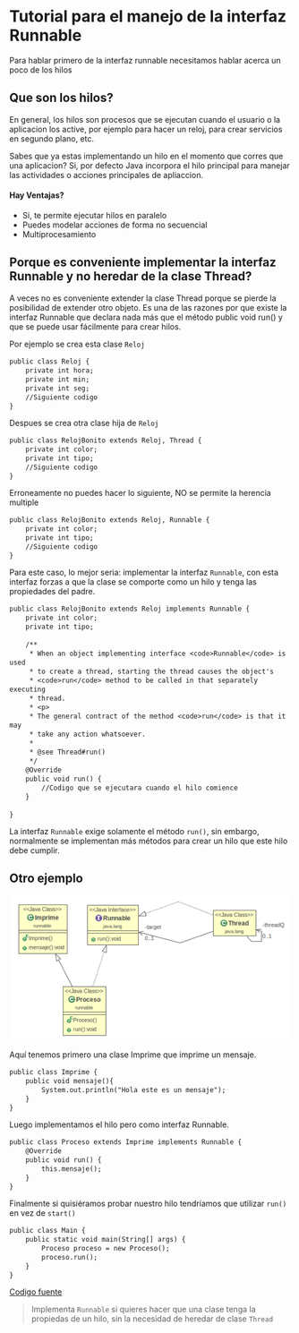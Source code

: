 # Tutorial para el manejo de la interfaz Runnable

Para hablar primero de la interfaz runnable necesitamos hablar acerca un
poco de los hilos

## Que son los hilos?
En general, los hilos son procesos que se ejecutan cuando el usuario o
la aplicacion los active, por ejemplo para hacer un reloj, para crear
servicios en segundo plano, etc.

Sabes que ya estas implementando un hilo en el momento que corres que
una aplicacion? Si, por defecto Java incorpora el hilo principal para
manejar las actividades o acciones principales de apliaccion.

#### Hay Ventajas?
- Si, te permite ejecutar hilos en paralelo
- Puedes modelar acciones de forma no secuencial
- Multiprocesamiento

## Porque es conveniente implementar la interfaz Runnable y no heredar de la clase Thread?
A veces no es conveniente extender la clase Thread porque se pierde la
posibilidad de extender otro objeto. Es una de las razones por que
existe la interfaz Runnable que declara nada más que el método public
void run() y que se puede usar fácilmente para crear hilos.

Por ejemplo se crea esta clase `Reloj` 
```
public class Reloj {
    private int hora;
    private int min;
    private int seg;
    //Siguiente codigo
}
```

Despues se crea otra clase hija de `Reloj` 
``` 
public class RelojBonito extends Reloj, Thread {
    private int color;
    private int tipo;
    //Siguiente codigo
}
```

Erroneamente no puedes hacer lo siguiente, NO se permite la herencia
multiple
```
public class RelojBonito extends Reloj, Runnable {
    private int color;
    private int tipo;
    //Siguiente codigo
}
```

Para este caso, lo mejor seria: implementar la interfaz `Runnable`, con
esta interfaz forzas a que la clase se comporte como un hilo y tenga las
propiedades del padre.

```
public class RelojBonito extends Reloj implements Runnable {
    private int color;
    private int tipo;

    /**
     * When an object implementing interface <code>Runnable</code> is used
     * to create a thread, starting the thread causes the object's
     * <code>run</code> method to be called in that separately executing
     * thread.
     * <p>
     * The general contract of the method <code>run</code> is that it may
     * take any action whatsoever.
     *
     * @see Thread#run()
     */
    @Override
    public void run() {
        //Codigo que se ejecutara cuando el hilo comience
    }

}
```

La interfaz `Runnable` exige solamente el método `run()`, sin embargo,
normalmente se implementan más métodos para crear un hilo que este hilo
debe cumplir.

## Otro ejemplo
![](.README_images/ejemplo2.png) 

Aquí tenemos primero una clase Imprime
que imprime un mensaje. 
```
public class Imprime {
    public void mensaje(){
        System.out.println("Hola este es un mensaje");
    }
}
```
Luego implementamos el hilo pero como interfaz Runnable. 
```
public class Proceso extends Imprime implements Runnable {
    @Override
    public void run() {
        this.mensaje();
    }
}
```

Finalmente si quisiéramos probar nuestro hilo tendríamos que utilizar
`run()` en vez de `start()`
```
public class Main {
    public static void main(String[] args) {
        Proceso proceso = new Proceso();
        proceso.run();
    }
}
```

[Codigo fuente](main/src)

>Implementa `Runnable` si quieres hacer que una clase tenga la
>propiedas de un hilo, sin la necesidad de heredar de clase `Thread`

